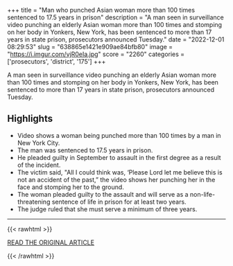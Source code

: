 +++
title = "Man who punched Asian woman more than 100 times sentenced to 17.5 years in prison"
description = "A man seen in surveillance video punching an elderly Asian woman more than 100 times and stomping on her body in Yonkers, New York, has been sentenced to more than 17 years in state prison, prosecutors announced Tuesday."
date = "2022-12-01 08:29:53"
slug = "638865e1421e909ae84bfb80"
image = "https://i.imgur.com/vjR0eIa.jpg"
score = "2260"
categories = ['prosecutors', 'district', '175']
+++

A man seen in surveillance video punching an elderly Asian woman more than 100 times and stomping on her body in Yonkers, New York, has been sentenced to more than 17 years in state prison, prosecutors announced Tuesday.

## Highlights

- Video shows a woman being punched more than 100 times by a man in New York City.
- The man was sentenced to 17.5 years in prison.
- He pleaded guilty in September to assault in the first degree as a result of the incident.
- The victim said, "All I could think was, ‘Please Lord let me believe this is not an accident of the past,” the video shows her punching her in the face and stomping her to the ground.
- The woman pleaded guilty to the assault and will serve as a non-life-threatening sentence of life in prison for at least two years.
- The judge ruled that she must serve a minimum of three years.

---

{{< rawhtml >}}
  <p class="article-category">
    <a target="_blank" href="https://www.cnn.com/2022/11/30/us/yonkers-asian-hate-crime-sentence-reaj/index.html">READ THE ORIGINAL ARTICLE</a>
  </p>
{{< /rawhtml >}}
